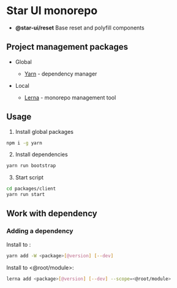 # Star UI monorepo

* **@star-ui/reset** Base reset and polyfill components

## Project management packages

* Global

  * [Yarn](https://yarnpkg.com/en/) - dependency manager

* Local

  * [Lerna](https://github.com/lerna/lerna) - monorepo management tool

## Usage

1. Install global packages

```sh
npm i -g yarn
```

2. Install dependencies

```sh
yarn run bootstrap
```

3. Start script

```sh
cd packages/client
yarn run start
```

## Work with dependency

### Adding a dependency

Install <package> to <root>:

```sh
yarn add -W <package>[@version] [--dev]
```

Install <package> to <@root/module>:

```sh
lerna add <package>[@version] [--dev] --scope=<@root/module>
```

